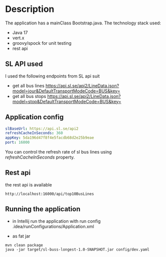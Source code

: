 # Description

The application has a mainClass Bootstrap.java. The technology stack used:
* Java 17
* vert.x
* groovy/spock for unit testing
* rest api

## SL API used
I used the following endpoints from SL api suit
* get all bus lines
  https://api.sl.se/api2/LineData.json?model=jour&DefaultTransportModeCode=BUS&key=<appKey>
* get all bus stops
  https://api.sl.se/api2/LineData.json?model=stop&DefaultTransportModeCode=BUS&key=<appKey>

## Application config
```yaml
slBaseUrl: https://api.sl.se/api2
refreshCacheInSeconds: 360
appKey: 5da196d47f8f4e5facdb68d2e25b9eae
port: 16000
```
You can control the refresh rate of sl bus lines using _refreshCacheInSeconds_ property.

## Rest api
the rest api is available 
```shell
http://localhost:16000/api/top10BusLines
```

## Running the application 

* in Intellij
run the application with run config .idea/runConfigurations/Application.xml

* as fat jar
```shell
mvn clean package
java -jar target/sl-buss-longest-1.0-SNAPSHOT.jar config/dev.yaml
```

